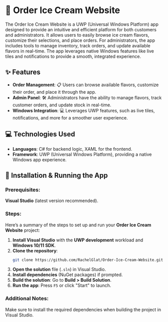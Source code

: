 
# 🍦 Order Ice Cream Website

The Order Ice Cream Website is a UWP (Universal Windows Platform) app designed to provide an intuitive and efficient platform for both customers and administrators. It allows users to easily browse ice cream flavors, customize their selections, and place orders. For administrators, the app includes tools to manage inventory, track orders, and update available flavors in real-time. The app leverages native Windows features like live tiles and notifications to provide a smooth, integrated experience.

## ✨ Features
- **Order Management**: 📋 Users can browse available flavors, customize their order, and place it through the app.
- **Admin Panel**: 🛠️ Administrators have the ability to manage flavors, track customer orders, and update stock in real-time.
- **Windows Integration**: 💻 Leverages UWP features, such as live tiles, notifications, and more for a smoother user experience.

## 💻 Technologies Used
- **Languages**: C# for backend logic, XAML for the frontend.
- **Framework**: UWP (Universal Windows Platform), providing a native Windows app experience.

## 🚀 Installation & Running the App

### Prerequisites:
**Visual Studio** (latest version recommended).
### Steps:
Here’s a summary of the steps to set up and run your **Order Ice Cream Website** project:

1. **Install Visual Studio** with the **UWP development** workload and **Windows 10/11 SDK**.
2. **Clone the repository**:
   ```bash
   git clone https://github.com/RachelGlat/Order-Ice-Cream-Website.git
   ```
3. **Open the solution** file (`.sln`) in Visual Studio.
4. **Install dependencies** (NuGet packages) if prompted.
5. **Build the solution**:
   Go to **Build > Build Solution**.
6. **Run the app**:
   Press `F5` or click "Start" to launch.


### Additional Notes:
 Make sure to install the required dependencies when building the project in Visual Studio.
